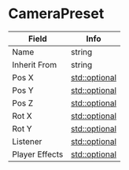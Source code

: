 # CameraPreset

<table><thead><tr><th>Field</th><th>Info</th></tr></thead><tbody>
<tr><td>Name</td><td>string</td></tr>
<tr><td>Inherit From</td><td>string</td></tr>
<tr><td>Pos X</td><td><a href="../types/Optional_float.md">std::optional<float></a></td></tr>
<tr><td>Pos Y</td><td><a href="../types/Optional_float.md">std::optional<float></a></td></tr>
<tr><td>Pos Z</td><td><a href="../types/Optional_float.md">std::optional<float></a></td></tr>
<tr><td>Rot X</td><td><a href="../types/Optional_float.md">std::optional<float></a></td></tr>
<tr><td>Rot Y</td><td><a href="../types/Optional_float.md">std::optional<float></a></td></tr>
<tr><td>Listener</td><td><a href="../types/Optional_enum CameraPreset_AudioListener.md">std::optional<enum CameraPreset::AudioListener></a></td></tr>
<tr><td>Player Effects</td><td><a href="../types/Optional_bool.md">std::optional<bool></a></td></tr>
</tbody></table>